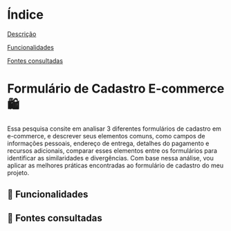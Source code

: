  # Índice 

[Descrição](#descri%C3%A7%C3%A3o)  

[Funcionalidades](#funcionalidades)  

[Fontes consultadas](#fontes-consultadas)
 
 # Formulário de Cadastro E-commerce 🛍️
  Essa pesquisa consite em analisar 3 diferentes formulários de cadastro em e-commerce, e descrever seus elementos comuns, como campos de informações pessoais, endereço de entrega, detalhes do pagamento e recursos adicionais, comparar esses elementos entre os formulários para identificar as similaridades e divergências. Com base nessa análise, vou aplicar as melhores práticas encontradas ao formulário de cadastro do meu projeto.
## 🔧 Funcionalidades 
  
 ## 📄 Fontes consultadas
 